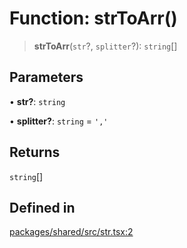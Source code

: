 # Function: strToArr()

> **strToArr**(`str`?, `splitter`?): `string`[]

## Parameters

• **str?**: `string`

• **splitter?**: `string` = `','`

## Returns

`string`[]

## Defined in

[packages/shared/src/str.tsx:2](https://github.com/yimoka/frontend/blob/b3e03ee786f624575c621abcdf4ca6391a862316/packages/shared/src/str.tsx#L2)
